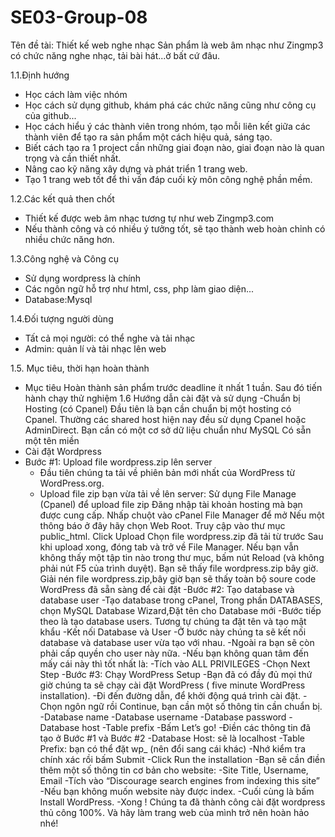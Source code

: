 # SE03-Group-08
Tên đề tài: Thiết kế web nghe nhạc 
Sản phẩm là web âm nhạc như Zingmp3 có chức năng nghe nhạc, tải bài hát...ở bất cứ đâu.

1.1.Định hướng
- Học cách làm việc nhóm
- Học cách sử dụng github, khám phá các chức năng cũng như công cụ của github...
- Học cách hiểu ý các thành viên trong nhóm, tạo mỗi liên kết giữa các thành viên để tạo ra sản phẩm một cách hiệu quả, sáng tạo.
- Biết cách tạo ra 1 project cần những giai đoạn nào, giai đoạn nào là quan trọng và cần thiết nhất.
- Nâng cao kỹ năng xây dựng và phát triển 1 trang web.
- Tạo 1 trang web tốt để thi vấn đáp cuối kỳ môn công nghệ phần mềm.


1.2.Các kết quả then chốt
- Thiết kế được web âm nhạc tương tự như web Zingmp3.com
- Nếu thành công và có nhiều ý tưởng tốt, sẽ tạo thành web hoàn chỉnh có nhiều chức năng hơn.



1.3.Công nghệ và Công cụ
- Sử dụng wordpress là chính
- Các ngôn ngữ hỗ trợ như html, css, php làm giao diện...
- Database:Mysql



1.4.Đối tượng người dùng
- Tất cả mọi người: có thể nghe và tải nhạc
- Admin: quản lí và tải nhạc lên web

1.5. Mục tiêu, thời hạn hoàn thành
- Mục tiêu Hoàn thành sản phẩm trước deadline ít nhất 1 tuần. Sau đó tiến hành chạy thử nghiệm
1.6 Hướng dẫn cài đặt và sử dụng
-Chuẩn bị Hosting (có Cpanel)
  Đầu tiên là bạn cần chuẩn bị một hosting có Cpanel.
  Thường các shared host hiện nay đều sử dụng Cpanel hoặc AdminDirect.
  Bạn cần có một cơ sở dữ liệu chuẩn như MySQL
  Có sẵn một tên miền
- Cài đặt Wordpress
- Bước #1: Upload file wordpress.zip lên server
   - Đầu tiên chúng ta tải về phiên bản mới nhất của WordPress từ WordPress.org.
   - Upload file zip bạn vừa tải về lên server:
   Sử dụng File Manage (Cpanel) để upload file zip
   Đăng nhập tài khoản hosting mà bạn được cung cấp.
   Nhấp chuột vào cPanel File Manager để mở
   Nếu một thông báo ở đây hãy chọn Web Root.
   Truy cập vào thư mục public_html. Click Upload
   Chọn file wordpress.zip đã tải từ trước
   Sau khi upload xong, đóng tab và trở về File Manager.
   Nếu bạn vẫn không thấy một tập tin nào trong thư mục, bấm nút Reload (và không phải nút F5 của trình duyệt). Bạn sẽ thấy file                wordpress.zip bây giờ.
   Giải nén file wordpress.zip,bây giờ bạn sẽ thấy toàn bộ soure code WordPress đã sẵn sàng để cài đặt
-Bước #2: Tạo database và database user
  -Tạo database trong cPanel, Trong phần DATABASES, chọn MySQL Database Wizard,Đặt tên cho Database mới
  -Bước tiếp theo là tạo database users. Tương tự chúng ta đặt tên và tạo mật khẩu
  -Kết nối Database và User
  -Ở bước này chúng ta sẽ kết nối database và database user vừa tạo với nhau.
  -Ngoài ra bạn sẽ còn phải cấp quyền cho user này nữa.
  -Nếu bạn không quan tâm đến mấy cái này thì tốt nhất là:
  -Tích vào ALL PRIVILEGES 
  -Chọn Next Step
-Bước #3: Chạy WordPress Setup
  -Bạn đã có đầy đủ mọi thứ giờ chúng ta sẽ chạy cài đặt WordPress ( five minute WordPress installation).
  -Đi đến đường dẫn, để khởi động quá trình cài đặt.
    -Chọn ngôn ngữ rồi Continue, bạn cần một số thông tin cần chuẩn bị.
        -Database name
        -Database username
        -Database password
        -Database host
        -Table prefix
      -Bấm Let’s go!
      -Điền các thông tin đã tạo ở Bước #1 và Bước #2
          -Database Host: sẽ là localhost
          -Table Prefix: bạn có thể đặt wp_ (nên đổi sang cái khác)
          -Nhớ kiểm tra chính xác rồi bấm Submit
      -Click Run the installation
      -Bạn sẽ cần điền thêm một số thông tin cơ bản cho website:
            -Site Title, Username, Email
            -Tích vào “Discourage search engines from indexing this site”
            -Nếu bạn không muốn website này được index.
            -Cuối cùng là bấm Install WordPress.
-Xong ! Chúng ta đã thành công cài đặt wordpress thủ công 100%. Và hãy làm trang web của mình trở nên hoàn hảo nhé! 

